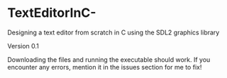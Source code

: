 # TextEditorInC-
Designing a text editor from scratch in C using the SDL2 graphics library

Version 0.1 

Downloading the files and running the executable should work.
If you encounter any errors, mention it in the issues section for me to fix! 
